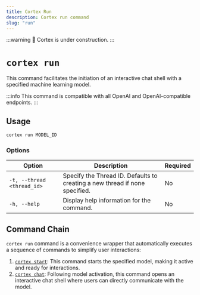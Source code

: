 ```yaml
---
title: Cortex Run
description: Cortex run command
slug: "run"
---
```


:::warning
🚧 Cortex is under construction.
:::

# `cortex run`

This command facilitates the initiation of an interactive chat shell with a specified machine learning model.

:::info
This command is compatible with all OpenAI and OpenAI-compatible endpoints.
:::

## Usage

```bash
cortex run MODEL_ID
```

### Options

| Option                      | Description                                                      | Required |
|-----------------------------|------------------------------------------------------------------|-------------------|
| `-t, --thread <thread_id>`  | Specify the Thread ID. Defaults to creating a new thread if none specified. | No          |
| `-h, --help`                | Display help information for the command.                         | No          |

## Command Chain

`cortex run` command is a convenience wrapper that automatically executes a sequence of commands to simplify user interactions:

1. [`cortex start`](/docs/cli/models/start): This command starts the specified model, making it active and ready for interactions.
2. [`cortex chat`](/docs/cli/chat): Following model activation, this command opens an interactive chat shell where users can directly communicate with the model.
